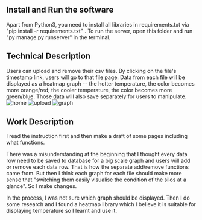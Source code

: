 ## Install and Run the software

Apart from Python3, you need to install all libraries in requirements.txt via "pip install -r requirements.txt" . To run the server, open this folder and run "py manage.py runserver" in the terminal.

## Technical Description

Users can upload and remove their csv files. By clicking on the file's timestamp link, users will go to that file page. Data from each file will be displayed as a heatmap graph -- the hotter temperature, the color becomes more orange/red; the cooler temperature, the color becomes more green/blue. Those data will also save separately for users to manipulate.
![home](https://user-images.githubusercontent.com/68764665/129975703-9ccc9991-9520-4500-b594-652f2c0f89eb.png)
![upload](https://user-images.githubusercontent.com/68764665/129976202-96f96693-daf4-45b7-9c8c-25a10c9763aa.png)
![graph](https://user-images.githubusercontent.com/68764665/129976272-1decaade-6dcd-43ac-b7c9-ff20d302f151.png)

## Work Description

I read the instruction first and then make a draft of some pages including what functions.

There was a misunderstanding at the beginning that I thought every data row need to be saved to database for a big scale graph and users will add or remove each data row. That is how the separate add/remove functions came from. But then I think each graph for each file should make more sense that "switching them easily visualise the
condition of the silos at a glance". So I make changes.

In the process, I was not sure which graph should be displayed. Then I do some research and I found a heatmap library which I believe it is suitable for displaying temperature so I learnt and use it.
